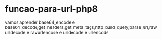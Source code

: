 # funcao-para-url-php8
vamos aprender base64_encode e base64_decode,get_headers,get_meta_tags,http_build_query,parse_url,rawurldecode e rawurlencode e urldecode e urlencode
